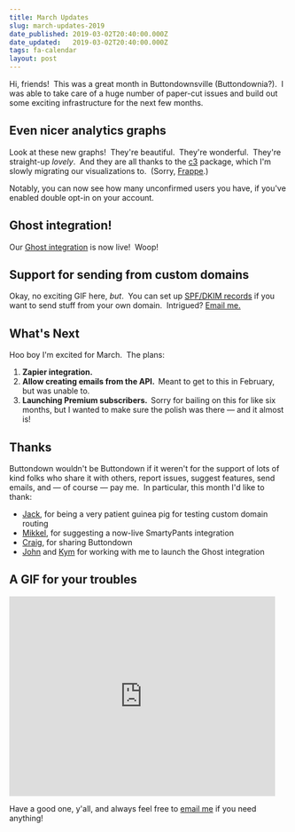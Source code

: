 ```yaml
---
title: March Updates
slug: march-updates-2019
date_published: 2019-03-02T20:40:00.000Z
date_updated:   2019-03-02T20:40:00.000Z
tags: fa-calendar
layout: post
---
```


<p>Hi, friends!  This was a great month in Buttondownsville (Buttondownia?).  I was able to take care of a huge number of paper-cut issues and build out some exciting infrastructure for the next few months.</p><h2 id="even-nicer-analytics-graphs">Even nicer analytics graphs</h2><p>Look at these new graphs!  They're beautiful.  They're wonderful.  They're straight-up <em>lovely</em>.  And they are all thanks to the <a href="http://c3js.org">c3</a> package, which I'm slowly migrating our visualizations to.  (Sorry, <a href="https://frappe.io/charts">Frappe</a>.)</p><p>Notably, you can now see how many unconfirmed users you have, if you've enabled double opt-in on your account.</p><h2 id="ghost-integration-">Ghost integration!</h2><p>Our <a href="https://docs.ghost.org/integrations/buttondown/">Ghost integration</a> is now live!  Woop!</p><h2 id="support-for-sending-from-custom-domains">Support for sending from custom domains</h2><p>Okay, no exciting GIF here, <em>but</em>.  You can set up <a href="https://blog.woodpecker.co/cold-email/spf-dkim/">SPF/DKIM records</a> if you want to send stuff from your own domain.  Intrigued? <a href="mailto:justin@buttondown.email">Email me.</a></p><h2 id="what-s-next">What's Next</h2><p>Hoo boy I'm excited for March.  The plans:</p><ol><li><strong>Zapier integration.</strong></li><li><strong>Allow creating emails from the API.  </strong>Meant to get to this in February, but was unable to.</li><li><strong>Launching Premium subscribers.  </strong>Sorry for bailing on this for like six months, but I wanted to make sure the polish was there — and it almost is!</li></ol><h2 id="thanks">Thanks</h2><p>Buttondown wouldn't be Buttondown if it weren't for the support of lots of kind folks who share it with others, report issues, suggest features, send emails, and — of course — pay me.  In particular, this month I'd like to thank:</p><ul><li><a href="jackcheng.com">Jack</a>, for being a very patient guinea pig for testing custom domain routing</li><li><a href="twitter.com/mikker">Mikkel</a>, for suggesting a now-live <a>SmartyPants</a> integration</li><li><a href="craigmod.com">Craig</a>, for sharing Buttondown</li><li><a href="http://ghost.org">John</a> and <a href="twitter.com/kymeliis">Kym</a> for working with me to launch the Ghost integration</li></ul><h2 id="a-gif-for-your-troubles">A GIF for your troubles</h2><iframe src="https://giphy.com/embed/6EW2vu7rqkcyQ" width="480" height="360" frameBorder="0" class="giphy-embed" allowFullScreen></iframe><p>Have a good one, y'all, and always feel free to <a href="mailto:justin@buttondown.email">email me</a> if you need anything!</p>

